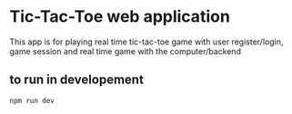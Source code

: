 # Tic-Tac-Toe web application

This app is for playing real time tic-tac-toe game with user register/login, game session and real time game with the computer/backend

## to run in developement
```bash
npm run dev
```
